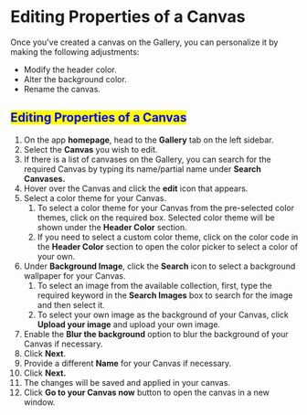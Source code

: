 # Editing Properties of a Canvas

Once you've created a canvas on the Gallery, you can personalize it by making the following adjustments:

* Modify the header color.
* Alter the background color.
* Rename the canvas.

## <mark style="color:blue;">Editing Properties of a Canvas</mark>

1. On the app **homepage**, head to the **Gallery** tab on the left sidebar.
2. Select the **Canvas** you wish to edit.
3. If there is a list of canvases on the Gallery, you can search for the required Canvas by typing its name/partial name under **Search Canvases.**
4. Hover over the Canvas and click the **edit** icon that appears.
5. Select a color theme for your Canvas.
   1. To select a color theme for your Canvas from the pre-selected color themes, click on the required box. Selected color theme will be shown under the **Header Color** section.&#x20;
   2. If you need to select a custom color theme, click on the color code in the **Header Color** section to open the color picker to select a color of your own.
6. Under **Background Image**, click the **Search** icon to select a background wallpaper for your Canvas.
   1. To select an image from the available collection, first, type the required keyword in the **Search Images** box to search for the image and then select it.
   2. To select your own image as the background of your Canvas, click **Upload your image** and upload your own image.
7. Enable the **Blur the background** option to blur the background of your Canvas if necessary.
8. Click **Next**.
9. Provide a different **Name** for your Canvas if necessary.
10. Click **Next.**
11. The changes will be saved and applied in your canvas.
12. Click **Go to your Canvas now** button to open the canvas in a new window.
